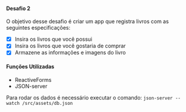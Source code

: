 #### Desafio 2
O objetivo desse desafio é criar um app que registra livros com as seguintes especificações:

- [x] Insira os livros que você possui
- [x] Insira os livros que você gostaria de comprar
- [x] Armazene as informações e imagens do livro

#### Funções Utilizadas
- ReactiveForms
- JSON-server

Para rodar os dados é necessário executar o comando:
<code>json-server --watch /src/assets/db.json</code>